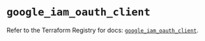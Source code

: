 # `google_iam_oauth_client`

Refer to the Terraform Registry for docs: [`google_iam_oauth_client`](https://registry.terraform.io/providers/hashicorp/google-beta/6.46.0/docs/resources/google_iam_oauth_client).
